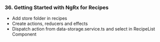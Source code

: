 ### 36. Getting Started with NgRx for Recipes

* Add store folder in recipes
* Create actions, reducers and effects
* Dispatch action from data-storage.service.ts and select in RecipeList Component